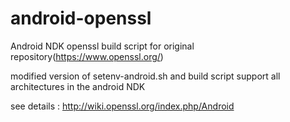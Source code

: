 android-openssl
===============

Android NDK openssl build script for original repository(https://www.openssl.org/)

modified version of setenv-android.sh and build script support all architectures in the android NDK

see details : http://wiki.openssl.org/index.php/Android

